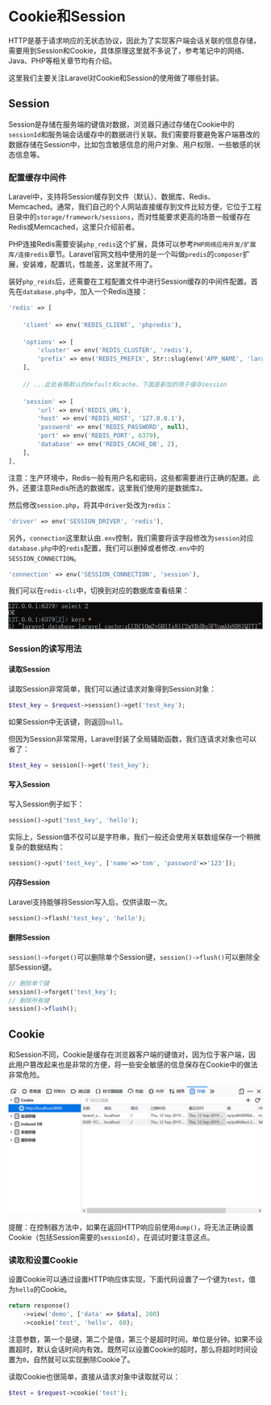 # Cookie和Session

HTTP是基于请求响应的无状态协议，因此为了实现客户端会话关联的信息存储，需要用到Session和Cookie，具体原理这里就不多说了，参考笔记中的网络、Java、PHP等相关章节均有介绍。

这里我们主要关注Laravel对Cookie和Session的使用做了哪些封装。

## Session

Session是存储在服务端的键值对数据，浏览器只通过存储在Cookie中的`sessionId`和服务端会话缓存中的数据进行关联。我们需要将要避免客户端篡改的数据存储在Session中，比如包含敏感信息的用户对象、用户权限、一些敏感的状态信息等。

### 配置缓存中间件

Laravel中，支持将Session缓存到文件（默认）、数据库、Redis、Memcached。通常，我们自己的个人网站直接缓存到文件比较方便，它位于工程目录中的`storage/framework/sessions`，而对性能要求更高的场景一般缓存在Redis或Memcached，这里只介绍前者。

PHP连接Redis需要安装`php_redis`这个扩展，具体可以参考`PHP网络应用开发/扩展库/连接redis`章节。Laravel官网文档中使用的是一个叫做`predis`的`composer`扩展，安装难，配置坑，性能差，这里就不用了。

装好`php_reids`后，还需要在工程配置文件中进行Session缓存的中间件配置。首先在`database.php`中，加入一个Redis连接：

```php
'redis' => [

    'client' => env('REDIS_CLIENT', 'phpredis'),

    'options' => [
        'cluster' => env('REDIS_CLUSTER', 'redis'),
        'prefix' => env('REDIS_PREFIX', Str::slug(env('APP_NAME', 'laravel'), '_').'_database_'),
    ],

    // ...此处省略默认的default和cache，下面是新加的用于缓存session

    'session' => [
        'url' => env('REDIS_URL'),
        'host' => env('REDIS_HOST', '127.0.0.1'),
        'password' => env('REDIS_PASSWORD', null),
        'port' => env('REDIS_PORT', 6379),
        'database' => env('REDIS_CACHE_DB', 2),
    ],
],
```

注意：生产环境中，Redis一般有用户名和密码，这些都需要进行正确的配置。此外，还要注意Redis所选的数据库，这里我们使用的是数据库`2`。

然后修改`session.php`，将其中`driver`处改为`redis`：

```php
'driver' => env('SESSION_DRIVER', 'redis'),
```

另外，`connection`这里默认由`.env`控制，我们需要将该字段修改为`session`对应`database.php`中的`redis`配置，我们可以删掉或者修改`.env`中的`SESSION_CONNECTION`。

```php
'connection' => env('SESSION_CONNECTION', 'session'),
```

我们可以在`redis-cli`中，切换到对应的数据库查看结果：

![](res/1.png)

### Session的读写用法

#### 读取Session

读取Session非常简单，我们可以通过请求对象得到Session对象：

```php
$test_key = $request->session()->get('test_key');
```

如果Session中无该键，则返回`null`。

但因为Session非常常用，Laravel封装了全局辅助函数，我们连请求对象也可以省了：

```php
$test_key = session()->get('test_key');
```

#### 写入Session

写入Session例子如下：

```php
session()->put('test_key', 'hello');
```

实际上，Session值不仅可以是字符串，我们一般还会使用关联数组保存一个稍微复杂的数据结构：

```php
session()->put('test_key', ['name'=>'tom', 'password'=>'123']);
```

#### 闪存Session

Laravel支持能够将Session写入后，仅供读取一次。

```php
session()->flash('test_key', 'hello');
```

#### 删除Session

`session()->forget()`可以删除单个Session键，`session()->flush()`可以删除全部Session键。

```php
// 删除单个键
session()->forget('test_key');
// 删除所有键
session()->flush();
```

## Cookie

和Session不同，Cookie是缓存在浏览器客户端的键值对，因为位于客户端，因此用户篡改起来也是非常的方便，将一些安全敏感的信息保存在Cookie中的做法非常危险。

![](res/2.png)

提醒：在控制器方法中，如果在返回HTTP响应前使用`dump()`，将无法正确设置Cookie（包括Session需要的`sessionId`），在调试时要注意这点。

### 读取和设置Cookie

设置Cookie可以通过设置HTTP响应体实现，下面代码设置了一个键为`test`，值为`hello`的Cookie。

```php
return response()
    ->view('demo', ['data' => $data], 200)
    ->cookie('test', 'hello'， 60);
```

注意参数，第一个是键，第二个是值，第三个是超时时间，单位是分钟。如果不设置超时，默认会话时间内有效。既然可以设置Cookie的超时，那么将超时时间设置为`0`，自然就可以实现删除Cookie了。

读取Cookie也很简单，直接从请求对象中读取就可以：
```php
$test = $request->cookie('test');
```



